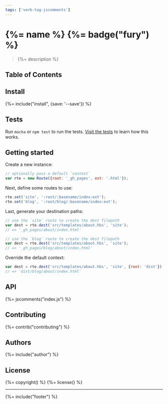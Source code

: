```yaml
---
tags: ['verb-tag-jscomments']
---
```

# {%= name %} {%= badge("fury") %}

> {%= description %}

## Table of Contents

<!-- toc -->

## Install
{%= include("install", {save: '--save'}) %}

## Tests

Run `mocha` or `npm test` to run the tests. [Visit the tests](test) to learn how this works.

## Getting started

Create a new instance:

```js
// optionally pass a default `context`
var rte = new Route({root: '_gh_pages', ext: '.html'});
```

Next, define some routes to use:

```js
rte.set('site', ':root/:basename/index:ext');
rte.set('blog', ':root/blog/:basename/index:ext');
```

Last, generate your destination paths:

```js
// use the `site` route to create the dest filepath
var dest = rte.dest('src/templates/about.hbs', 'site');
// => '_gh_pages/about/index.html'

// use the `blog` route to create the dest filepath
var dest = rte.dest('src/templates/about.hbs', 'site');
// => '_gh_pages/blog/about/index.html'
```

Override the default context:

```js
var dest = rte.dest('src/templates/about.hbs', 'site', {root: 'dist'});
// => 'dist/blog/about/index.html'
```

## API
{%= jscomments("index.js") %}

## Contributing
{%= contrib("contributing") %}

## Authors
{%= include("author") %}

## License
{%= copyright() %}
{%= license() %}

***

{%= include("footer") %}